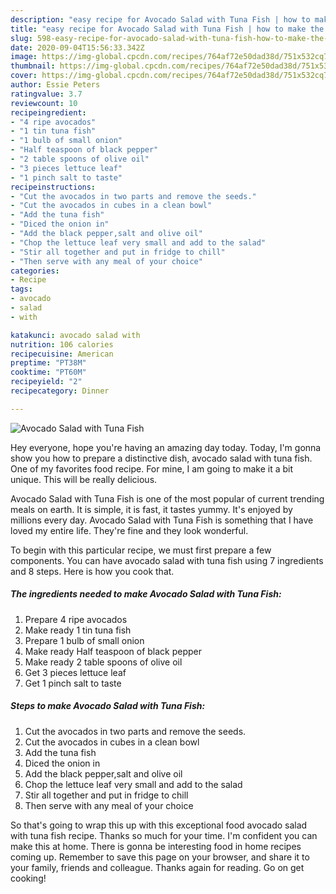```yaml
---
description: "easy recipe for Avocado Salad with Tuna Fish | how to make the best Avocado Salad with Tuna Fish"
title: "easy recipe for Avocado Salad with Tuna Fish | how to make the best Avocado Salad with Tuna Fish"
slug: 598-easy-recipe-for-avocado-salad-with-tuna-fish-how-to-make-the-best-avocado-salad-with-tuna-fish
date: 2020-09-04T15:56:33.342Z
image: https://img-global.cpcdn.com/recipes/764af72e50dad38d/751x532cq70/avocado-salad-with-tuna-fish-recipe-main-photo.jpg
thumbnail: https://img-global.cpcdn.com/recipes/764af72e50dad38d/751x532cq70/avocado-salad-with-tuna-fish-recipe-main-photo.jpg
cover: https://img-global.cpcdn.com/recipes/764af72e50dad38d/751x532cq70/avocado-salad-with-tuna-fish-recipe-main-photo.jpg
author: Essie Peters
ratingvalue: 3.7
reviewcount: 10
recipeingredient:
- "4 ripe avocados"
- "1 tin tuna fish"
- "1 bulb of small onion"
- "Half teaspoon of black pepper"
- "2 table spoons of olive oil"
- "3 pieces lettuce leaf"
- "1 pinch salt to taste"
recipeinstructions:
- "Cut the avocados in two parts and remove the seeds."
- "Cut the avocados in cubes in a clean bowl"
- "Add the tuna fish"
- "Diced the onion in"
- "Add the black pepper,salt and olive oil"
- "Chop the lettuce leaf very small and add to the salad"
- "Stir all together and put in fridge to chill"
- "Then serve with any meal of your choice"
categories:
- Recipe
tags:
- avocado
- salad
- with

katakunci: avocado salad with 
nutrition: 106 calories
recipecuisine: American
preptime: "PT38M"
cooktime: "PT60M"
recipeyield: "2"
recipecategory: Dinner

---
```



![Avocado Salad with Tuna Fish](https://img-global.cpcdn.com/recipes/764af72e50dad38d/751x532cq70/avocado-salad-with-tuna-fish-recipe-main-photo.jpg)

Hey everyone, hope you're having an amazing day today. Today, I'm gonna show you how to prepare a distinctive dish, avocado salad with tuna fish. One of my favorites food recipe. For mine, I am going to make it a bit unique. This will be really delicious.



Avocado Salad with Tuna Fish is one of the most popular of current trending meals on earth. It is simple, it is fast, it tastes yummy. It's enjoyed by millions every day. Avocado Salad with Tuna Fish is something that I have loved my entire life. They're fine and they look wonderful.


To begin with this particular recipe, we must first prepare a few components. You can have avocado salad with tuna fish using 7 ingredients and 8 steps. Here is how you cook that.

<!--inarticleads1-->

##### The ingredients needed to make Avocado Salad with Tuna Fish:

1. Prepare 4 ripe avocados
1. Make ready 1 tin tuna fish
1. Prepare 1 bulb of small onion
1. Make ready Half teaspoon of black pepper
1. Make ready 2 table spoons of olive oil
1. Get 3 pieces lettuce leaf
1. Get 1 pinch salt to taste




<!--inarticleads2-->

##### Steps to make Avocado Salad with Tuna Fish:

1. Cut the avocados in two parts and remove the seeds.
1. Cut the avocados in cubes in a clean bowl
1. Add the tuna fish
1. Diced the onion in
1. Add the black pepper,salt and olive oil
1. Chop the lettuce leaf very small and add to the salad
1. Stir all together and put in fridge to chill
1. Then serve with any meal of your choice




So that's going to wrap this up with this exceptional food avocado salad with tuna fish recipe. Thanks so much for your time. I'm confident you can make this at home. There is gonna be interesting food in home recipes coming up. Remember to save this page on your browser, and share it to your family, friends and colleague. Thanks again for reading. Go on get cooking!
